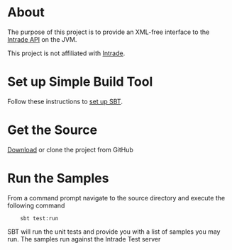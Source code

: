 [Intrade API]: https://www.intrade.com/v4/misc/help/api/
[set up SBT]: http://www.scala-sbt.org/release/docs/Getting-Started/Setup.html#installing-sbt
[Intrade]: http://www.intrade.com
[Download]: https://github.com/abaker/intrade/zipball/master

# About

The purpose of this project is to provide an XML-free interface to the [Intrade API] on the JVM.

This project is not affiliated with [Intrade].

# Set up Simple Build Tool

Follow these instructions to [set up SBT].

# Get the Source

[Download] or clone the project from GitHub

# Run the Samples

From a command prompt navigate to the source directory and execute the following command

        sbt test:run

SBT will run the unit tests and provide you with a list of samples you may run. The samples run against the Intrade Test server

